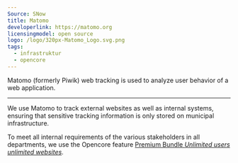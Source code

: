 ```yaml
---
Source: SNow
title: Matomo
developerlink: https://matomo.org
licensingmodel: open source
logo: /logo/320px-Matomo_Logo.svg.png
tags:
  - infrastruktur
  - opencore
---
```


Matomo (formerly Piwik) web tracking is used to analyze user behavior of a web application.

---

We use Matomo to track external websites as well as internal systems, ensuring that sensitive tracking information is only stored on municipal infrastructure.

To meet all internal requirements of the various stakeholders in all departments, we use the Opencore feature [Premium Bundle _Unlimited users unlimited websites_](https://plugins.matomo.org/PremiumBundle).

